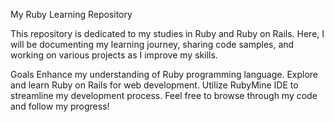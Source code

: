 My Ruby Learning Repository

This repository is dedicated to my studies in Ruby and Ruby on Rails. Here, I will be documenting my learning journey, sharing code samples, and working on various projects as I improve my skills.

Goals
Enhance my understanding of Ruby programming language.
Explore and learn Ruby on Rails for web development.
Utilize RubyMine IDE to streamline my development process.
Feel free to browse through my code and follow my progress!
